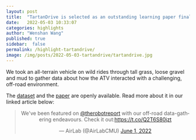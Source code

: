 ```yaml
---
layout: post
title:  "TartanDrive is selected as an outstanding learning paper finalist in ICRA2022"
date:   2022-05-03 10:33:07
categories: highlights
author: "Wenshan Wang"
published: true
sidebar:  false
permalink: /highlight-tartandrive/
image: /img/posts/2022-05-03-tartandrive/tartandrive.jpg
---
```



We took an all-terrain vehicle on wild rides through tall grass, loose gravel and mud to gather data about how the ATV interacted with a challenging, off-road environment.


The [dataset](https://github.com/castacks/tartan_drive) and the [paper](https://arxiv.org/abs/2205.01791) are openly available. Read more about it in our linked article below:
<center>
<blockquote class="twitter-tweet"><p lang="en" dir="ltr">We&#39;ve been featured on <a href="https://twitter.com/therobotreport?ref_src=twsrc%5Etfw">@therobotreport</a> with our off-road data-gathering endeavours. Check it out:<a href="https://t.co/Q2T6S80jzt">https://t.co/Q2T6S80jzt</a></p>&mdash; AirLab (@AirLabCMU) <a href="https://twitter.com/AirLabCMU/status/1531788993259528192?ref_src=twsrc%5Etfw">June 1, 2022</a></blockquote> <script async src="https://platform.twitter.com/widgets.js" charset="utf-8"></script>
</center>

